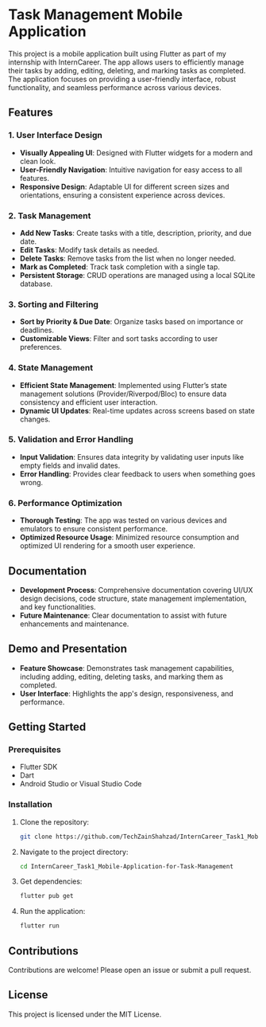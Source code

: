 # Task Management Mobile Application

This project is a mobile application built using Flutter as part of my internship with InternCareer. The app allows users to efficiently manage their tasks by adding, editing, deleting, and marking tasks as completed. The application focuses on providing a user-friendly interface, robust functionality, and seamless performance across various devices.

## Features

### 1. **User Interface Design**
- **Visually Appealing UI**: Designed with Flutter widgets for a modern and clean look.
- **User-Friendly Navigation**: Intuitive navigation for easy access to all features.
- **Responsive Design**: Adaptable UI for different screen sizes and orientations, ensuring a consistent experience across devices.

### 2. **Task Management**
- **Add New Tasks**: Create tasks with a title, description, priority, and due date.
- **Edit Tasks**: Modify task details as needed.
- **Delete Tasks**: Remove tasks from the list when no longer needed.
- **Mark as Completed**: Track task completion with a single tap.
- **Persistent Storage**: CRUD operations are managed using a local SQLite database.

### 3. **Sorting and Filtering**
- **Sort by Priority & Due Date**: Organize tasks based on importance or deadlines.
- **Customizable Views**: Filter and sort tasks according to user preferences.

### 4. **State Management**
- **Efficient State Management**: Implemented using Flutter’s state management solutions (Provider/Riverpod/Bloc) to ensure data consistency and efficient user interaction.
- **Dynamic UI Updates**: Real-time updates across screens based on state changes.

### 5. **Validation and Error Handling**
- **Input Validation**: Ensures data integrity by validating user inputs like empty fields and invalid dates.
- **Error Handling**: Provides clear feedback to users when something goes wrong.

### 6. **Performance Optimization**
- **Thorough Testing**: The app was tested on various devices and emulators to ensure consistent performance.
- **Optimized Resource Usage**: Minimized resource consumption and optimized UI rendering for a smooth user experience.

## Documentation
- **Development Process**: Comprehensive documentation covering UI/UX design decisions, code structure, state management implementation, and key functionalities.
- **Future Maintenance**: Clear documentation to assist with future enhancements and maintenance.

## Demo and Presentation
- **Feature Showcase**: Demonstrates task management capabilities, including adding, editing, deleting tasks, and marking them as completed.
- **User Interface**: Highlights the app's design, responsiveness, and performance.

## Getting Started

### Prerequisites
- Flutter SDK
- Dart
- Android Studio or Visual Studio Code

### Installation
1. Clone the repository:
   ```bash
   git clone https://github.com/TechZainShahzad/InternCareer_Task1_Mobile-Application-for-Task-Management.git
   ```
2. Navigate to the project directory:
   ```bash
   cd InternCareer_Task1_Mobile-Application-for-Task-Management
   ```
3. Get dependencies:
   ```bash
   flutter pub get
   ```
4. Run the application:
   ```bash
   flutter run
   ```

## Contributions
Contributions are welcome! Please open an issue or submit a pull request.

## License
This project is licensed under the MIT License.
